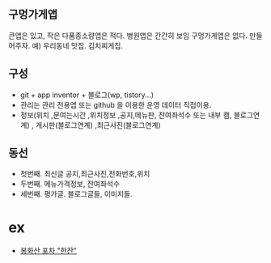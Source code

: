 

## 구멍가게앱
큰앱은 있고, 작은 다품종소량앱은 적다.
병원앱은 간간히 보임 구멍가게앱은 없다. 만들어주자.
예) 우리동네 맛집. 김치찌게집.

## 구성
- git + app inventor + 블로그(wp, tistory...)
- 관리는 관리 전용앱 또는 github 을 이용한 운영 데이터 직접이용.
- 정보(위치 ,문여는시간 ,위치정보 ,공지,메뉴판, 잔여좌석수 또는 내부 캠, 블로그연계)  , 게시판(블로그연계) ,최근사진(블로그연계)

## 동선
- 첫번째. 최신글 공지,최근사진,전화번호,위치
- 두번째. 메뉴가격정보, 잔여좌석수
- 세번째. 평가글. 블로그글들, 이미지들.

# ex
- [봉화산 포차 "한잔"](http://blog.naver.com/PostView.nhn?blogId=gunimi&logNo=50191416679)